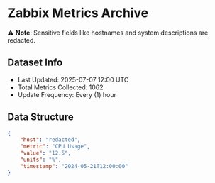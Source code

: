 # Zabbix Metrics Archive

⚠️ **Note**: Sensitive fields like hostnames and system descriptions are redacted.

## Dataset Info
- Last Updated: 2025-07-07 12:00 UTC
- Total Metrics Collected: 1062
- Update Frequency: Every (1) hour

## Data Structure
```json
{
    "host": "redacted",
    "metric": "CPU Usage",
    "value": "12.5",
    "units": "%",
    "timestamp": "2024-05-21T12:00:00"
}
```
